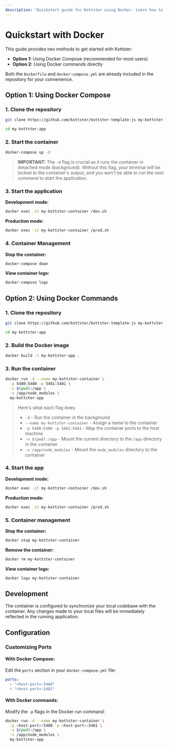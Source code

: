 ```yaml
---
description: "Quickstart guide for Kottster using Docker. Learn how to set up your Kottster app with Docker Compose or Docker commands."
---
```


# Quickstart with Docker

This guide provides two methods to get started with Kottster:
- **Option 1:** Using Docker Compose (recommended for most users)
- **Option 2:** Using Docker commands directly

Both the `Dockerfile` and `docker-compose.yml` are already included in the repository for your convenience.

## Option 1: Using Docker Compose

### 1. Clone the repository

```bash
git clone https://github.com/kottster/kottster-template-js my-kottster-app

cd my-kottster-app
```

### 2. Start the container

```bash
docker-compose up -d
```

> **IMPORTANT:** The `-d` flag is crucial as it runs the container in detached mode (background). Without this flag, your terminal will be locked to the container's output, and you won't be able to run the next command to start the application.

### 3. Start the application

**Development mode:**
```bash
docker exec -it my-kottster-container /dev.sh
```

**Production mode:**
```bash
docker exec -it my-kottster-container /prod.sh
```

### 4. Container Management

**Stop the container:**
```bash
docker-compose down
```

**View container logs:**
```bash
docker-compose logs
```

## Option 2: Using Docker Commands

### 1. Clone the repository

```bash
git clone https://github.com/kottster/kottster-template-js my-kottster-app

cd my-kottster-app
```

### 2. Build the Docker image

```bash
docker build -t my-kottster-app .
```

### 3. Run the container

```bash
docker run -d --name my-kottster-container \
  -p 5480:5480 -p 5481:5481 \
  -v $(pwd):/app \
  -v /app/node_modules \
  my-kottster-app
```

> Here's what each flag does:
> - `-d` - Run the container in the background
> - `--name my-kottster-container` - Assign a name to the container
> - `-p 5480:5480 -p 5481:5481` - Map the container ports to the host machine
> - `-v $(pwd):/app` - Mount the current directory to the `/app` directory in the container
> - `-v /app/node_modules` - Mount the `node_modules` directory to the container

### 4. Start the app

**Development mode:**
```bash
docker exec -it my-kottster-container /dev.sh
```

**Production mode:**
```bash
docker exec -it my-kottster-container /prod.sh
```

### 5. Container management

**Stop the container:**
```bash
docker stop my-kottster-container
```

**Remove the container:**
```bash
docker rm my-kottster-container
```

**View container logs:**
```bash
docker logs my-kottster-container
```

## Development

The container is configured to synchronize your local codebase with the container. Any changes made to your local files will be immediately reflected in the running application.

## Configuration

### Customizing Ports

#### With Docker Compose:
Edit the `ports` section in your `docker-compose.yml` file:

```yaml
ports:
  - "<host-port>:5480"
  - "<host-port>:5481"
```

#### With Docker commands:
Modify the `-p` flags in the Docker run command:

```bash
docker run -d --name my-kottster-container \
  -p <host-port>:5480 -p <host-port>:5481 \
  -v $(pwd):/app \
  -v /app/node_modules \
  my-kottster-app
```